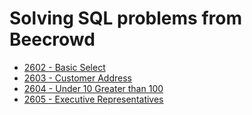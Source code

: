 # Solving SQL problems from Beecrowd

- [2602 - Basic Select](https://github.com/gomesbrnn/solving-sql-problems/tree/main/2602-basic-select)
- [2603 - Customer Address](https://github.com/gomesbrnn/solving-sql-problems/tree/main/2603-customer-address)
- [2604 - Under 10 Greater than 100](https://github.com/gomesbrnn/solving-sql-problems/tree/main/2604-under-10-greater-than-100)
- [2605 - Executive Representatives](https://github.com/gomesbrnn/solving-sql-problems/tree/main/2605-executive-representatives)
